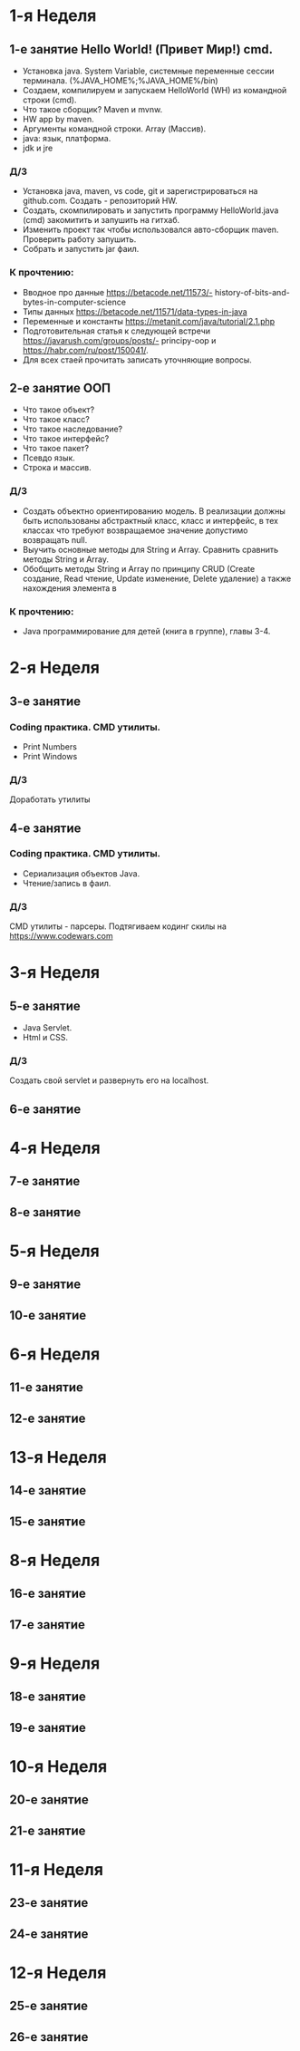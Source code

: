 # 1-я Неделя
## 1-е занятие Hello World! (Привет Мир!) cmd.

- Установка java. System Variable, системные переменные сессии терминала. (%JAVA_HOME%;%JAVA_HOME%/bin)
- Создаем, компилируем и запускаем HelloWorld (WH) из командной строки (cmd). 
- Что такое сборщик? Maven и mvnw.
- HW app by maven.
- Аргументы командной строки. Array (Массив).
- java: язык, платформа.
- jdk и jre
### Д/З
- Установка java, maven, vs code, git и зарегистрироваться на github.com. Создать - репозиторий HW.
- Создать, скомпилировать и запустить программу HelloWorld.java (cmd) закомитить и запушить на гитхаб.
- Изменить проект так чтобы использовался авто-сборщик maven. Проверить работу запушить.
- Собрать и запустить jar фаил.
### К прочтению:
- Вводное про данные https://betacode.net/11573/- history-of-bits-and-bytes-in-computer-science
- Типы данных https://betacode.net/11571/data-types-in-java
- Переменные и константы https://metanit.com/java/tutorial/2.1.php 
- Подготовительная статья к следующей встречи https://javarush.com/groups/posts/- principy-oop и https://habr.com/ru/post/150041/.
- Для всех стаей прочитать записать уточняющие вопросы.
## 2-е занятие ООП
- Что такое объект?
- Что такое класс?
- Что такое наследование?
- Что такое интерфейс?
- Что такое пакет?
- Псевдо язык.
- Строка и массив.
### Д/З
- Создать объектно ориентированию модель. В реализации должны быть использованы абстрактный класс, класс и интерфейс, в тех классах что требуют возвращаемое значение допустимо возвращать null.
- Выучить основные методы для String и Array. Сравнить сравнить методы String и Array. 
- Обобщить методы String и Array по принципу CRUD (Create создание, Read чтение, Update изменение, Delete удаление) а также нахождения элемента в  
### К прочтению:
- Java программирование для детей (книга в группе), главы 3-4. 
# 2-я Неделя
## 3-е занятие
### Coding практика. CMD утилиты.
- Print Numbers
- Print Windows
### Д/З
Доработать утилиты
## 4-е занятие
### Coding практика. CMD утилиты.
- Сериализация объектов Java.
- Чтение/запись в фаил.
### Д/З
CMD утилиты - парсеры.
Подтягиваем кодинг скилы на https://www.codewars.com
# 3-я Неделя
## 5-е занятие
- Java Servlet.
- Html и CSS.
### Д/З
Создать свой servlet и развернуть его на localhost. 
## 6-е занятие
# 4-я Неделя
## 7-е занятие
## 8-е занятие
# 5-я Неделя
## 9-е занятие
## 10-е занятие
# 6-я Неделя
## 11-е занятие
## 12-е занятие
# 13-я Неделя
## 14-е занятие
## 15-е занятие
# 8-я Неделя
## 16-е занятие
## 17-е занятие
# 9-я Неделя
## 18-е занятие
## 19-е занятие
# 10-я Неделя
## 20-е занятие
## 21-е занятие
# 11-я Неделя
## 23-е занятие
## 24-е занятие
# 12-я Неделя
## 25-е занятие
## 26-е занятие
